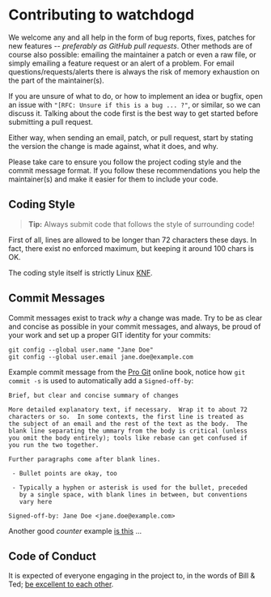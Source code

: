 Contributing to watchdogd
=========================

We welcome any and all help in the form of bug reports, fixes, patches
for new features -- *preferably as GitHub pull requests*.  Other methods
are of course also possible: emailing the maintainer a patch or even a
raw file, or simply emailing a feature request or an alert of a problem.
For email questions/requests/alerts there is always the risk of memory
exhaustion on the part of the maintainer(s).

If you are unsure of what to do, or how to implement an idea or bugfix,
open an issue with `"[RFC: Unsure if this is a bug ... ?"`, or similar,
so we can discuss it.  Talking about the code first is the best way to
get started before submitting a pull request.

Either way, when sending an email, patch, or pull request, start by
stating the version the change is made against, what it does, and why.

Please take care to ensure you follow the project coding style and the
commit message format.  If you follow these recommendations you help
the maintainer(s) and make it easier for them to include your code.


Coding Style
------------

> **Tip:** Always submit code that follows the style of surrounding code!

First of all, lines are allowed to be longer than 72 characters these
days.  In fact, there exist no enforced maximum, but keeping it around
100 chars is OK.

The coding style itself is strictly Linux [KNF][].


Commit Messages
---------------

Commit messages exist to track *why* a change was made.  Try to be as
clear and concise as possible in your commit messages, and always, be
proud of your work and set up a proper GIT identity for your commits:

    git config --global user.name "Jane Doe"
    git config --global user.email jane.doe@example.com

Example commit message from the [Pro Git][gitbook] online book, notice
how `git commit -s` is used to automatically add a `Signed-off-by`:

    Brief, but clear and concise summary of changes
    
    More detailed explanatory text, if necessary.  Wrap it to about 72
    characters or so.  In some contexts, the first line is treated as
    the subject of an email and the rest of the text as the body.  The
    blank line separating the ummary from the body is critical (unless
    you omit the body entirely); tools like rebase can get confused if
    you run the two together.
    
    Further paragraphs come after blank lines.
    
     - Bullet points are okay, too
    
     - Typically a hyphen or asterisk is used for the bullet, preceded
       by a single space, with blank lines in between, but conventions
       vary here
    
    Signed-off-by: Jane Doe <jane.doe@example.com>


Another good *counter* example [is this][rambling] ...


Code of Conduct
---------------

It is expected of everyone engaging in the project to, in the words of
Bill & Ted; [be excellent to each other][conduct].


[github]:   https://github.com/troglobit/watchdogd/
[KNF]:      https://en.wikipedia.org/wiki/Kernel_Normal_Form
[gitbook]:  https://git-scm.com/book/ch5-2.html
[rambling]: http://stopwritingramblingcommitmessages.com/
[conduct]:  https://github.com/troglobit/watchdogd/blob/master/CODE-OF-CONDUCT.md

<!--
  -- Local Variables:
  -- mode: markdown
  -- End:
  -->
